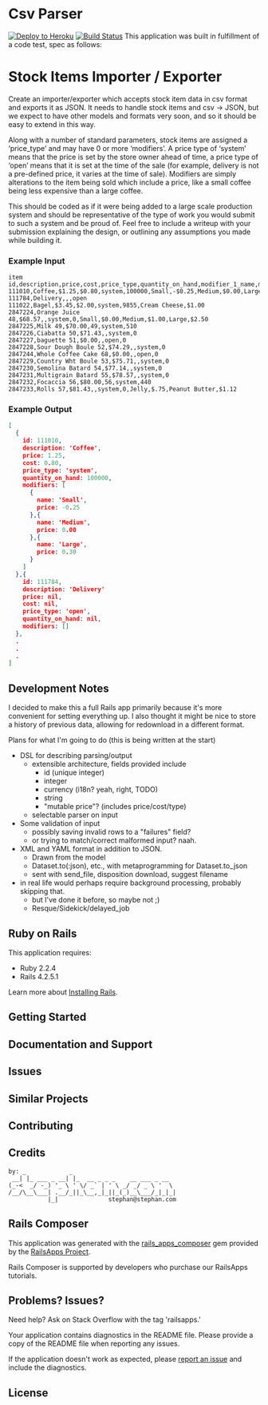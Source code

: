 Csv Parser
================

[![Deploy to Heroku](https://www.herokucdn.com/deploy/button.png)](https://heroku.com/deploy)
[![Build Status](https://travis-ci.org/stephancom/csv-parser.svg?branch=master)](https://travis-ci.org/stephancom/csv-parser)
This application was built in fulfillment of a code test, spec as follows:

# Stock Items Importer / Exporter

Create an importer/exporter which accepts stock item data in csv format and exports it as JSON. It needs to handle stock items and csv -> JSON, but we expect to have other models and formats very soon, and so it should be easy to extend in this way.

Along with a number of standard parameters, stock items are assigned a ‘price_type’ and may have 0 or more ‘modifiers’. A price type of ‘system’ means that the price is set by the store owner ahead of time, a price type of ‘open’ means that it is set at the time of the sale (for example, delivery is not a pre-defined price, it varies at the time of sale). Modifiers are simply alterations to the item being sold which include a price, like a small coffee being less expensive than a large coffee.

This should be coded as if it were being added to a large scale production system and should be representative of the type of work you would submit to such a system and be proud of. Feel free to include a writeup with your submission explaining the design, or outlining any assumptions you made while building it.

### Example Input

```csv
item id,description,price,cost,price_type,quantity_on_hand,modifier_1_name,modifier_1_price,modifier_2_name,modifier_2_price,modifier_3_name,modifier_3_price
111010,Coffee,$1.25,$0.80,system,100000,Small,-$0.25,Medium,$0.00,Large,$0.30
111784,Delivery,,,open
111022,Bagel,$3.45,$2.00,system,9855,Cream Cheese,$1.00
2847224,Orange Juice 48,$68.57,,system,0,Small,$0.00,Medium,$1.00,Large,$2.50
2847225,Milk 49,$70.00,49,system,510
2847226,Ciabatta 50,$71.43,,system,0
2847227,baguette 51,$0.00,,open,0
2847228,Sour Dough Boule 52,$74.29,,system,0
2847244,Whole Coffee Cake 68,$0.00,,open,0
2847229,Country Wht Boule 53,$75.71,,system,0
2847230,Semolina Batard 54,$77.14,,system,0
2847231,Multigrain Batard 55,$78.57,,system,0
2847232,Focaccia 56,$80.00,56,system,440
2847233,Rolls 57,$81.43,,system,0,Jelly,$.75,Peanut Butter,$1.12
```

### Example Output

```JSON
[
  {
    id: 111010,
    description: 'Coffee',
    price: 1.25,
    cost: 0.80,
    price_type: 'system',
    quantity_on_hand: 100000,
    modifiers: [
      {
        name: 'Small',
        price: -0.25
      },{
        name: 'Medium',
        price: 0.00
      },{
        name: 'Large',
        price: 0.30
      }
    ]
  },{
    id: 111784,
    description: 'Delivery'
    price: nil,
    cost: nil,
    price_type: 'open',
    quantity_on_hand: nil,
    modifiers: []
  },
  .
  .
  .
]
```

Development Notes
-------------

I decided to make this a full Rails app primarily because it's more convenient for setting everything up.  I also thought it might be nice to store a history of previous data, allowing for redownload in a different format.

Plans for what I'm going to do (this is being written at the start)
* DSL for describing parsing/output
  * extensible architecture, fields provided include
    * id (unique integer)
    * integer
    * currency (i18n? yeah, right, TODO)
    * string
    * "mutable price"? (includes price/cost/type)
  * selectable parser on input
* Some validation of input
  * possibly saving invalid rows to a "failures" field?
  * or trying to match/correct malformed input? naah.
* XML and YAML format in addition to JSON.  
  * Drawn from the model
  * Dataset.to(:json), etc., with metaprogramming for Dataset.to_json
  * sent with send_file, disposition download, suggest filename
* in real life would perhaps require background processing, probably skipping that.
  * but I've done it before, so maybe not ;)
  * Resque/Sidekick/delayed_job

Ruby on Rails
-------------

This application requires:

- Ruby 2.2.4
- Rails 4.2.5.1

Learn more about [Installing Rails](http://railsapps.github.io/installing-rails.html).

Getting Started
---------------

Documentation and Support
-------------------------

Issues
-------------

Similar Projects
----------------

Contributing
------------

Credits
-------

```
by: _            _
 __| |_ ___ _ __| |_  __ _ _ _    __ ___ _ __
(_-<  _/ -_) '_ \ ' \/ _` | ' \ _/ _/ _ \ '  \
/__/\__\___| .__/_||_\__,_|_||_(_)__\___/_|_|_|
           |_|              stephan@stephan.com
```

Rails Composer
-------

This application was generated with the [rails_apps_composer](https://github.com/RailsApps/rails_apps_composer) gem
provided by the [RailsApps Project](http://railsapps.github.io/).

Rails Composer is supported by developers who purchase our RailsApps tutorials.

Problems? Issues?
-----------

Need help? Ask on Stack Overflow with the tag 'railsapps.'

Your application contains diagnostics in the README file. Please provide a copy of the README file when reporting any issues.

If the application doesn't work as expected, please [report an issue](https://github.com/RailsApps/rails_apps_composer/issues)
and include the diagnostics.

License
-------


